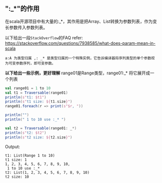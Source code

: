 
## ":_*"的作用
在scala开源项目中有大量的:_*，其作用是把Array、List转换为参数列表，作为变长参数传入参数列表。   

以下给出一段`StackOverflow`的FAQ refer: https://stackoverflow.com/questions/7938585/what-does-param-mean-in-scala   
``` 
a:A 为类型归属 ,: _* 是类型归属的一个特殊实例，它告诉编译器将序列类型的单个参数视为可变参数序列，即可变参数。       
``` 

**以下给出一些示例，更好理解** 
range01是Range类型，range01:_* 将它展开成一个列表

```scala
val range01 = 1 to 10
val t1 = Traversable(range01)
println(s"t1: $t1")
println(s"t1 size: ${t1.size}")
range01.foreach(r => print(s"$r, "))

println("")
println(" 1 to 10 use :_* ")

val t2 = Traversable(range01: _*)
println(s"t2: $t2")
println(s"t2 size: ${t2.size}")
```

Output: 
```
t1: List(Range 1 to 10)
t1 size: 1
1, 2, 3, 4, 5, 6, 7, 8, 9, 10, 
 1 to 10 use :_* 
t2: List(1, 2, 3, 4, 5, 6, 7, 8, 9, 10)
t2 size: 10
```

